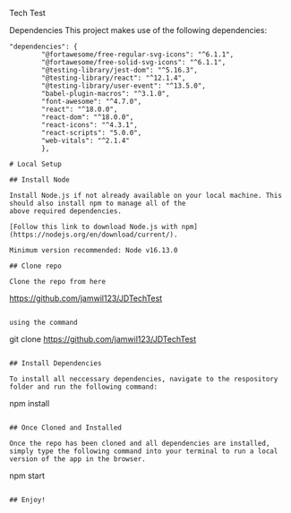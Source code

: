 Tech Test

Dependencies
This project makes use of the following dependencies:

```
"dependencies": {
        "@fortawesome/free-regular-svg-icons": "^6.1.1",
        "@fortawesome/free-solid-svg-icons": "^6.1.1",
        "@testing-library/jest-dom": "^5.16.3",
        "@testing-library/react": "^12.1.4",
        "@testing-library/user-event": "^13.5.0",
        "babel-plugin-macros": "^3.1.0",
        "font-awesome": "^4.7.0",
        "react": "^18.0.0",
        "react-dom": "^18.0.0",
        "react-icons": "^4.3.1",
        "react-scripts": "5.0.0",
        "web-vitals": "^2.1.4"
        },

# Local Setup

## Install Node

Install Node.js if not already available on your local machine. This should also install npm to manage all of the
above required dependencies.

[Follow this link to download Node.js with npm](https://nodejs.org/en/download/current/).

Minimum version recommended: Node v16.13.0

## Clone repo

Clone the repo from here

```

https://github.com/jamwil123/JDTechTest

```

using the command

```

git clone https://github.com/jamwil123/JDTechTest

```

## Install Dependencies

To install all neccessary dependencies, navigate to the respository folder and run the following command:

```

npm install

```

## Once Cloned and Installed

Once the repo has been cloned and all dependencies are installed, simply type the following command into your terminal to run a local version of the app in the browser.

```

npm start

```

## Enjoy!
```
